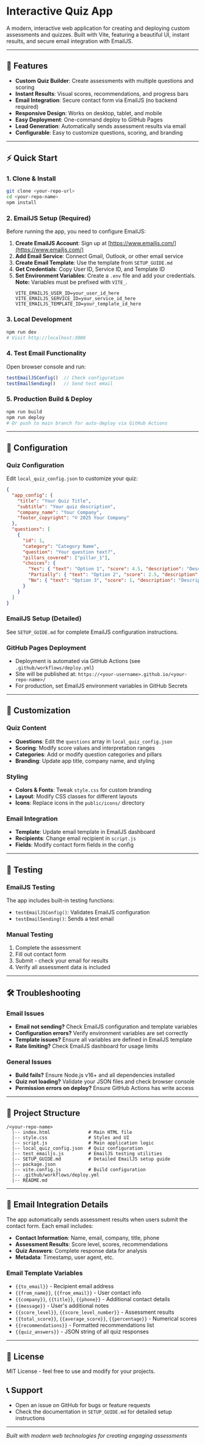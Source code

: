 # Interactive Quiz App

A modern, interactive web application for creating and deploying custom assessments and quizzes. Built with Vite, featuring a beautiful UI, instant results, and secure email integration with EmailJS.

---

## 🚀 Features
- **Custom Quiz Builder**: Create assessments with multiple questions and scoring
- **Instant Results**: Visual scores, recommendations, and progress bars
- **Email Integration**: Secure contact form via EmailJS (no backend required)
- **Responsive Design**: Works on desktop, tablet, and mobile
- **Easy Deployment**: One-command deploy to GitHub Pages
- **Lead Generation**: Automatically sends assessment results via email
- **Configurable**: Easy to customize questions, scoring, and branding

---

## ⚡ Quick Start

### 1. Clone & Install
```bash
git clone <your-repo-url>
cd <your-repo-name>
npm install
```

### 2. EmailJS Setup (Required)
Before running the app, you need to configure EmailJS:

1. **Create EmailJS Account**: Sign up at [https://www.emailjs.com/](https://www.emailjs.com/)
2. **Add Email Service**: Connect Gmail, Outlook, or other email service
3. **Create Email Template**: Use the template from `SETUP_GUIDE.md`
4. **Get Credentials**: Copy User ID, Service ID, and Template ID
5. **Set Environment Variables**: Create a `.env` file and add your credentials. **Note:** Variables must be prefixed with `VITE_`.
   ```env
   VITE_EMAILJS_USER_ID=your_user_id_here
   VITE_EMAILJS_SERVICE_ID=your_service_id_here
   VITE_EMAILJS_TEMPLATE_ID=your_template_id_here
   ```

### 3. Local Development
```bash
npm run dev
# Visit http://localhost:3000
```

### 4. Test Email Functionality
Open browser console and run:
```javascript
testEmailJSConfig()  // Check configuration
testEmailSending()   // Send test email
```

### 5. Production Build & Deploy
```bash
npm run build
npm run deploy
# Or push to main branch for auto-deploy via GitHub Actions
```

---

## 🔧 Configuration

### Quiz Configuration
Edit `local_quiz_config.json` to customize your quiz:

```json
{
  "app_config": {
    "title": "Your Quiz Title",
    "subtitle": "Your quiz description",
    "company_name": "Your Company",
    "footer_copyright": "© 2025 Your Company"
  },
  "questions": [
    {
      "id": 1,
      "category": "Category Name",
      "question": "Your question text?",
      "pillars_covered": ["pillar_1"],
      "choices": {
        "Yes": { "text": "Option 1", "score": 4.5, "description": "Description" },
        "Partially": { "text": "Option 2", "score": 2.5, "description": "Description" },
        "No": { "text": "Option 3", "score": 1, "description": "Description" }
      }
    }
  ]
}
```

### EmailJS Setup (Detailed)
See `SETUP_GUIDE.md` for complete EmailJS configuration instructions.

### GitHub Pages Deployment
- Deployment is automated via GitHub Actions (see `.github/workflows/deploy.yml`)
- Site will be published at: `https://<your-username>.github.io/<your-repo-name>/`
- For production, set EmailJS environment variables in GitHub Secrets

---

## 🎨 Customization

### Quiz Content
- **Questions**: Edit the `questions` array in `local_quiz_config.json`
- **Scoring**: Modify score values and interpretation ranges
- **Categories**: Add or modify question categories and pillars
- **Branding**: Update app title, company name, and styling

### Styling
- **Colors & Fonts**: Tweak `style.css` for custom branding
- **Layout**: Modify CSS classes for different layouts
- **Icons**: Replace icons in the `public/icons/` directory

### Email Integration
- **Template**: Update email template in EmailJS dashboard
- **Recipients**: Change email recipient in `script.js`
- **Fields**: Modify contact form fields in the config

---

## 🧪 Testing

### EmailJS Testing
The app includes built-in testing functions:
- `testEmailJSConfig()`: Validates EmailJS configuration
- `testEmailSending()`: Sends a test email

### Manual Testing
1. Complete the assessment
2. Fill out contact form
3. Submit - check your email for results
4. Verify all assessment data is included

---

## 🛠️ Troubleshooting

### Email Issues
- **Email not sending?** Check EmailJS configuration and template variables
- **Configuration errors?** Verify environment variables are set correctly
- **Template issues?** Ensure all variables are defined in EmailJS template
- **Rate limiting?** Check EmailJS dashboard for usage limits

### General Issues
- **Build fails?** Ensure Node.js v16+ and all dependencies installed
- **Quiz not loading?** Validate your JSON files and check browser console
- **Permission errors on deploy?** Ensure GitHub Actions has write access

---

## 📁 Project Structure
```
/<your-repo-name>
  |-- index.html              # Main HTML file
  |-- style.css               # Styles and UI
  |-- script.js               # Main application logic
  |-- local_quiz_config.json  # Quiz configuration
  |-- test_emailjs.js         # EmailJS testing utilities
  |-- SETUP_GUIDE.md          # Detailed EmailJS setup guide
  |-- package.json
  |-- vite.config.js          # Build configuration
  |-- .github/workflows/deploy.yml
  |-- README.md
```

---

## 📧 Email Integration Details

The app automatically sends assessment results when users submit the contact form. Each email includes:

- **Contact Information**: Name, email, company, title, phone
- **Assessment Results**: Score level, scores, recommendations
- **Quiz Answers**: Complete response data for analysis
- **Metadata**: Timestamp, user agent, etc.

### Email Template Variables
- `{{to_email}}` - Recipient email address
- `{{from_name}}`, `{{from_email}}` - User contact info
- `{{company}}`, `{{title}}`, `{{phone}}` - Additional contact details
- `{{message}}` - User's additional notes
- `{{score_level}}`, `{{score_level_number}}` - Assessment results
- `{{total_score}}`, `{{average_score}}`, `{{percentage}}` - Numerical scores
- `{{recommendations}}` - Formatted recommendations list
- `{{quiz_answers}}` - JSON string of all quiz responses

---

## 📄 License
MIT License - feel free to use and modify for your projects.

## 📞 Support
- Open an issue on GitHub for bugs or feature requests
- Check the documentation in `SETUP_GUIDE.md` for detailed setup instructions

---
_Built with modern web technologies for creating engaging assessments_